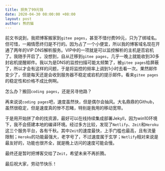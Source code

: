 ```yaml
---
title: 损失了99元钱
date: 2020-04-30 08:00:00 +08:00
layout: post
author: 熊的猫
---
```


前文书说到，我把博客搬家到`gitee pages`，甚至不惜付费99元，只为了绑域名。但可惜，一厢情愿终归是不行的。因为占了一个小便宜，所以我的博客域名现在开通了两年的VIP DNS解析服务。VIP中的一项就是可以监控解析的主机是否宕机了。我随手开启了。没想到，自从迁移到`gitee pages`，几乎一晚上就能收到30多封宕机提醒邮件。我以为是DNS的监控扫描可能太频繁了，被`gitee pages`给屏蔽了，所以才会有这样的问题，于是将监控的频率上调到1小时去看一次。果然邮件变少了，但是每天还是会收到服务器不稳定或宕机的提示邮件。看来`gitee pages`的稳定性和价格不成比例啊。

怎么办？搬回`coding pages`，还是另寻他路？

再来说说`coding pages`吧，速度虽然快，但是偶尔会抽风。大名鼎鼎的Github，虽然很稳定，但是速度真的惨不忍睹，特别是我用的移动宽带。

于是用开始拼了命的找资源，最好可以在线持续集成部署Jekyll，因为win10环境下，我不会搭建本地的编译环境。经过多方比较，发现了`Netlify`、`Zeit`和`Heroku`这三个服务平台，各有千秋。其中`Zeit`的速度最快，上手门槛也最高，且有流量限制；`Heroku`的功能最强大，老字号了，不过速度属于玄学；`Netlify`相对来说是最友好的，功能也很齐全，就是晚上访问的速度可能会慢。

最终还是暂时把博客交给了`Zeit`，希望未来不再折腾。

最后祝大家，劳动节快乐！